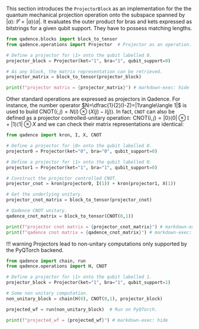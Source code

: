 This section introduces the `ProjectorBlock` as an implementation for the the quantum mechanical projection operation onto the subspace spanned by $|a\rangle$: $\mathbb{\hat{P}}=|a\rangle \langle a|$. It evaluates the outer product for bras and kets expressed as bitstrings for a given qubit support. They have to possess matching lengths.

```python exec="on" source="material-block" session="projector" result="json"
from qadence.blocks import block_to_tensor
from qadence.operations import Projector  # Projector as an operation.

# Define a projector for |1> onto the qubit labelled 0.
projector_block = Projector(ket="1", bra="1", qubit_support=0)

# As any block, the matrix representation can be retrieved.
projector_matrix = block_to_tensor(projector_block)

print(f"projector matrix = {projector_matrix}") # markdown-exec: hide
```

Other standard operations are expressed as projectors in Qadence. For instance, the number operator $N=\dfrac{1}{2}(I-Z)=|1\rangle\langle 1|$ is used to build $\textrm{CNOT}(i,j)=N(i)\otimes(X(j)-I(j))$. In fact, `CNOT` can also be defined as a projector controlled-unitary operation: $\textrm{CNOT}(i,j)=|0\rangle\langle 0|\otimes \mathbb{I}+|1\rangle\langle 1|\otimes X$ and we can check their matrix representations are identical:

```python exec="on" source="material-block" session="projector" result="json"
from qadence import kron, I, X, CNOT

# Define a projector for |0> onto the qubit labelled 0.
projector0 = Projector(ket="0", bra="0", qubit_support=0)

# Define a projector for |1> onto the qubit labelled 0.
projector1 = Projector(ket="1", bra="1", qubit_support=0)

# Construct the projector controlled CNOT.
projector_cnot = kron(projector0, I(1)) + kron(projector1, X(1))

# Get the underlying unitary.
projector_cnot_matrix = block_to_tensor(projector_cnot)

# Qadence CNOT unitary.
qadence_cnot_matrix = block_to_tensor(CNOT(0,1))

print(f"projector cnot matrix = {projector_cnot_matrix}") # markdown-exec: hide
print(f"qadence cnot matrix = {qadence_cnot_matrix}") # markdown-exec: hide
```

!!! warning
    Projectors lead to non-unitary computations only supported by the PyQTorch backend.

```python exec="on" source="material-block" session="projector" result="json"
from qadence import chain, run
from qadence.operations import H, CNOT

# Define a projector for |1> onto the qubit labelled 1.
projector_block = Projector(ket="1", bra="1", qubit_support=1)

# Some non unitary computation.
non_unitary_block = chain(H(0), CNOT(0,1), projector_block)

projected_wf = run(non_unitary_block)  # Run on PyQTorch.

print(f"projected_wf = {projected_wf}") # markdown-exec: hide
```
